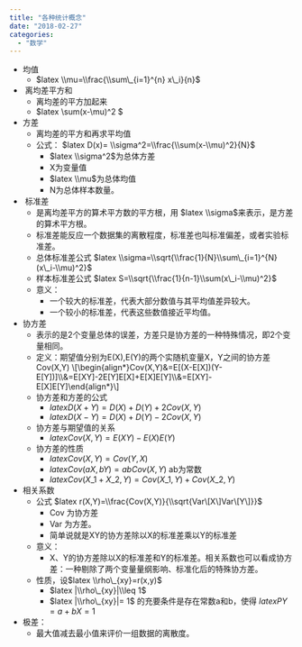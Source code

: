 ```yaml
---
title: "各种统计概念"
date: "2018-02-27"
categories: 
  - "数学"
---
```


- 均值
    - $latex \\mu=\\frac{\\sum\_{i=1}^{n} x\_i}{n}$
-  离均差平方和
    - 离均差的平方加起来
    - $latex \\sum(x-\\mu)^2 $
- 方差
    - 离均差的平方和再求平均值
    - 公式： $latex D(x)= \\sigma^2=\\frac{\\sum(x-\\mu)^2}{N}$
        - $latex \\sigma^2$为总体方差
        - X为变量值
        - $latex \\mu$为总体均值
        - N为总体样本数量。
-  标准差
    - 是离均差平方的算术平方数的平方根，用 $latex \\sigma$来表示，是方差的算术平方根。
    - 标准差能反应一个数据集的离散程度，标准差也叫标准偏差，或者实验标准差。
    - 总体标准差公式 $latex \\sigma=\\sqrt{\\frac{1}{N}\\sum\_{i=1}^{N}(x\_i-\\mu)^2}$
    - 样本标准差公式 $latex S=\\sqrt{\\frac{1}{n-1}\\sum(x\_i-\\mu)^2}$
    - 意义：
        - 一个较大的标准差，代表大部分数值与其平均值差异较大。
        - 一个较小的标准差，代表这些数值接近平均值。
- 协方差
    - 表示的是2个变量总体的误差，方差只是协方差的一种特殊情况，即2个变量相同。
    - 定义：期望值分别为E(X),E(Y)的两个实随机变量X，Y之间的协方差Cov(X,Y) \\\[\\begin{align\*}Cov(X,Y)&=E\[(X-E\[X\])(Y-E\[Y\])\]\\\\&=E\[XY\]-2E\[Y\]E\[X\]+E\[X\]E\[Y\]\\\\&=E\[XY\]-E\[X\]E\[Y\]\\end{align\*}\\\]
    - 协方差和方差的公式
        - $latex D(X+Y)=D(X)+D(Y)+2Cov(X,Y)$
        - $latex D(X-Y)=D(X)+D(Y)-2Cov(X,Y)$
    - 协方差与期望值的关系
        - $latex Cov(X,Y)=E(XY)-E(X)E(Y)$
    - 协方差的性质
        - $latex Cov(X,Y)=Cov(Y,X)$
        - $latex Cov(aX,bY)=abCov(X,Y)$ ab为常数
        - $latex Cov(X\_1+X\_2,Y)=Cov(X\_1,Y)+Cov(X\_2,Y)$
- 相关系数
    - 公式 $latex r(X,Y)=\\frac{Cov(X,Y)}{\\sqrt{Var\[X\]Var\[Y\]}}$
        - Cov 为协方差
        - Var 为方差。
        - 简单说就是XY的协方差除以X的标准差乘以Y的标准差
    - 意义：
        - X、Y的协方差除以X的标准差和Y的标准差。相关系数也可以看成协方差：一种剔除了两个变量量纲影响、标准化后的特殊协方差。
    - 性质，设$latex \\rho\_{xy}=r(x,y)$
        - $latex |\\rho\_{xy}|\\leq 1$
        - $latex |\\rho\_{xy}|= 1$ 的充要条件是存在常数a和b，使得 $latex P{Y=a+bX}=1$
- 极差：
    - 最大值减去最小值来评价一组数据的离散度。
